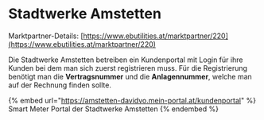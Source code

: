 # Stadtwerke Amstetten

Marktpartner-Details: [https://www.ebutilities.at/marktpartner/220](https://www.ebutilities.at/marktpartner/220)

Die Stadtwerke Amstetten betreiben ein Kundenportal mit Login für ihre Kunden bei dem man sich zuerst registrieren muss. Für die Registrierung benötigt man die **Vertragsnummer** und die **Anlagennummer**, welche man auf der Rechnung finden sollte.&#x20;

{% embed url="https://amstetten-davidvo.mein-portal.at/kundenportal" %}
Smart Meter Portal der Stadtwerke Amstetten
{% endembed %}

